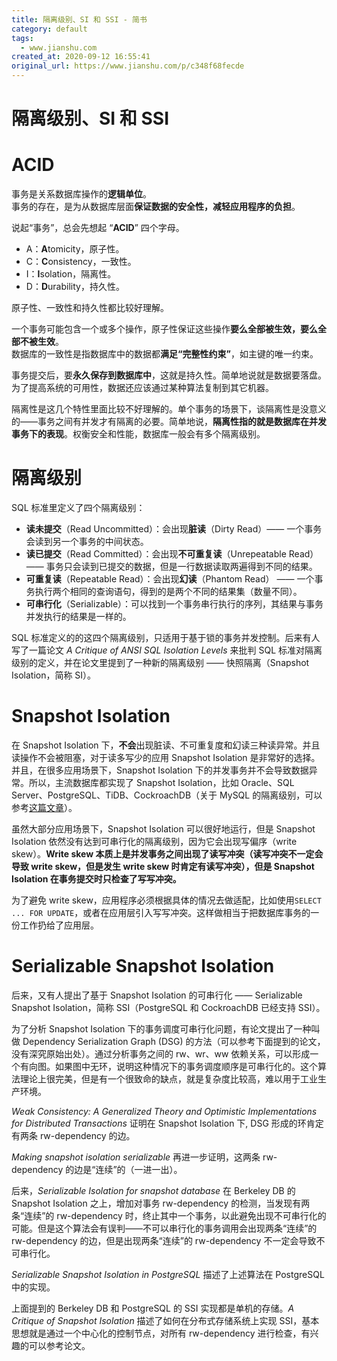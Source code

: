 ```yaml
---
title: 隔离级别、SI 和 SSI - 简书
category: default
tags: 
  - www.jianshu.com
created_at: 2020-09-12 16:55:41
original_url: https://www.jianshu.com/p/c348f68fecde
---
```


# 隔离级别、SI 和 SSI



# ACID

事务是关系数据库操作的**逻辑单位**。  
事务的存在，是为从数据库层面**保证数据的安全性，减轻应用程序的负担**。

说起“事务”，总会先想起 “**ACID**” 四个字母。

*   A：**A**tomicity，原子性。
*   C：**C**onsistency，一致性。
*   I：**I**solation，隔离性。
*   D：**D**urability，持久性。

原子性、一致性和持久性都比较好理解。

一个事务可能包含一个或多个操作，原子性保证这些操作**要么全部被生效，要么全部不被生效**。  
数据库的一致性是指数据库中的数据都**满足“完整性约束”**，如主键的唯一约束。

事务提交后，要**永久保存到数据库中**，这就是持久性。简单地说就是数据要落盘。为了提高系统的可用性，数据还应该通过某种算法复制到其它机器。

隔离性是这几个特性里面比较不好理解的。单个事务的场景下，谈隔离性是没意义的——事务之间有并发才有隔离的必要。简单地说，**隔离性指的就是数据库在并发事务下的表现**。权衡安全和性能，数据库一般会有多个隔离级别。

# 隔离级别

SQL 标准里定义了四个隔离级别：

*   **读未提交**（Read Uncommitted）：会出现**脏读**（Dirty Read）—— 一个事务会读到另一个事务的中间状态。
*   **读已提交**（Read Committed）：会出现**不可重复读**（Unrepeatable Read） —— 事务只会读到已提交的数据，但是一行数据读取两遍得到不同的结果。
*   **可重复读**（Repeatable Read）：会出现**幻读**（Phantom Read） —— 一个事务执行两个相同的查询语句，得到的是两个不同的结果集（数量不同）。
*   **可串行化**（Serializable）：可以找到一个事务串行执行的序列，其结果与事务并发执行的结果是一样的。

SQL 标准定义的的这四个隔离级别，只适用于基于锁的事务并发控制。后来有人写了一篇论文 _A Critique of ANSI SQL Isolation Levels_ 来批判 SQL 标准对隔离级别的定义，并在论文里提到了一种新的隔离级别 —— 快照隔离（Snapshot Isolation，简称 SI）。

# Snapshot Isolation

在 Snapshot Isolation 下，**不会**出现脏读、不可重复度和幻读三种读异常。并且读操作不会被阻塞，对于读多写少的应用 Snapshot Isolation 是非常好的选择。并且，在很多应用场景下，Snapshot Isolation 下的并发事务并不会导致数据异常。所以，主流数据库都实现了 Snapshot Isolation，比如 Oracle、SQL Server、PostgreSQL、TiDB、CockroachDB（关于 MySQL 的隔离级别，可以参考[这篇文章](https://www.jianshu.com/p/69fd2ca17cfd)）。

虽然大部分应用场景下，Snapshot Isolation 可以很好地运行，但是 Snapshot Isolation 依然没有达到可串行化的隔离级别，因为它会出现写偏序（write skew）。**Write skew 本质上是并发事务之间出现了读写冲突（读写冲突不一定会导致 write skew，但是发生 write skew 时肯定有读写冲突），但是 Snapshot Isolation 在事务提交时只检查了写写冲突。**

为了避免 write skew，应用程序必须根据具体的情况去做适配，比如使用`SELECT ... FOR UPDATE`，或者在应用层引入写写冲突。这样做相当于把数据库事务的一份工作扔给了应用层。

# Serializable Snapshot Isolation

后来，又有人提出了基于 Snapshot Isolation 的可串行化 —— Serializable Snapshot Isolation，简称 SSI（PostgreSQL 和 CockroachDB 已经支持 SSI）。

为了分析 Snapshot Isolation 下的事务调度可串行化问题，有论文提出了一种叫做 Dependency Serialization Graph (DSG) 的方法（可以参考下面提到的论文，没有深究原始出处）。通过分析事务之间的 rw、wr、ww 依赖关系，可以形成一个有向图。如果图中无环，说明这种情况下的事务调度顺序是可串行化的。这个算法理论上很完美，但是有一个很致命的缺点，就是复杂度比较高，难以用于工业生产环境。

_Weak Consistency: A Generalized Theory and Optimistic Implementations for Distributed Transactions_ 证明在 Snapshot Isolation 下, DSG 形成的环肯定有两条 rw-dependency 的边。

_Making snapshot isolation serializable_ 再进一步证明，这两条 rw-dependency 的边是“连续”的（一进一出）。

后来，_Serializable Isolation for snapshot database_ 在 Berkeley DB 的 Snapshot Isolation 之上，增加对事务 rw-dependency 的检测，当发现有两条“连续”的 rw-dependency 时，终止其中一个事务，以此避免出现不可串行化的可能。但是这个算法会有误判——不可以串行化的事务调用会出现两条“连续”的 rw-dependency 的边，但是出现两条“连续”的 rw-dependency 不一定会导致不可串行化。

_Serializable Snapshot Isolation in PostgreSQL_ 描述了上述算法在 PostgreSQL 中的实现。

上面提到的 Berkeley DB 和 PostgreSQL 的 SSI 实现都是单机的存储。_A Critique of Snapshot Isolation_ 描述了如何在分布式存储系统上实现 SSI，基本思想就是通过一个中心化的控制节点，对所有 rw-dependency 进行检查，有兴趣的可以参考论文。



